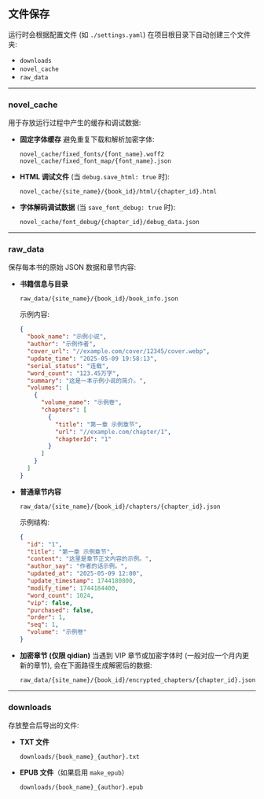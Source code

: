 ## 文件保存

运行时会根据配置文件 (如 `./settings.yaml`) 在项目根目录下自动创建三个文件夹:

- `downloads`
- `novel_cache`
- `raw_data`

---

### novel_cache

用于存放运行过程中产生的缓存和调试数据:

- **固定字体缓存** 避免重复下载和解析加密字体:

  ```text
  novel_cache/fixed_fonts/{font_name}.woff2
  novel_cache/fixed_font_map/{font_name}.json
  ```

- **HTML 调试文件** (当 `debug.save_html: true` 时):

  ```text
  novel_cache/{site_name}/{book_id}/html/{chapter_id}.html
  ```

- **字体解码调试数据** (当 `save_font_debug: true` 时):

  ```text
  novel_cache/font_debug/{chapter_id}/debug_data.json
  ```

---

### raw_data

保存每本书的原始 JSON 数据和章节内容:

- **书籍信息与目录**

  ```text
  raw_data/{site_name}/{book_id}/book_info.json
  ```

  示例内容:

  ```json
  {
    "book_name": "示例小说",
    "author": "示例作者",
    "cover_url": "//example.com/cover/12345/cover.webp",
    "update_time": "2025-05-09 19:58:13",
    "serial_status": "连载",
    "word_count": "123.45万字",
    "summary": "这是一本示例小说的简介。",
    "volumes": [
      {
        "volume_name": "示例卷",
        "chapters": [
          {
            "title": "第一章 示例章节",
            "url": "//example.com/chapter/1",
            "chapterId": "1"
          }
        ]
      }
    ]
  }
  ```

- **普通章节内容**

  ```text
  raw_data/{site_name}/{book_id}/chapters/{chapter_id}.json
  ```

  示例结构:

  ```json
  {
    "id": "1",
    "title": "第一章 示例章节",
    "content": "这里是章节正文内容的示例。",
    "author_say": "作者的话示例。",
    "updated_at": "2025-05-09 12:00",
    "update_timestamp": 1744180800,
    "modify_time": 1744184400,
    "word_count": 1024,
    "vip": false,
    "purchased": false,
    "order": 1,
    "seq": 1,
    "volume": "示例卷"
  }
  ```

- **加密章节 (仅限 qidian)**
  当遇到 VIP 章节或加密字体时 (一般对应一个月内更新的章节), 会在下面路径生成解密后的数据:

  ```text
  raw_data/{site_name}/{book_id}/encrypted_chapters/{chapter_id}.json
  ```

---

### downloads

存放整合后导出的文件:

- **TXT 文件**

  ```text
  downloads/{book_name}_{author}.txt
  ```

- **EPUB 文件**（如果启用 `make_epub`）

  ```text
  downloads/{book_name}_{author}.epub
  ```
